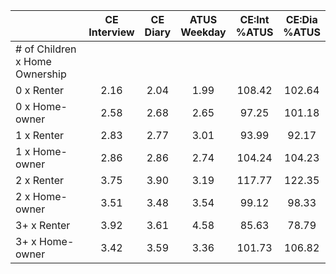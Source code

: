 
|                      | CE<br>Interview |  CE<br>Diary | ATUS<br>Weekday | CE:Int<br>%ATUS | CE:Dia<br>%ATUS |
| -------------------- | :----------: | :----------: | :----------: | :----------: | :----------: |
| # of Children x Home Ownership |              |              |              |              |              |
| 0 x Renter           |         2.16 |         2.04 |         1.99 |       108.42 |       102.64 |
| 0 x Home-owner       |         2.58 |         2.68 |         2.65 |        97.25 |       101.18 |
| 1 x Renter           |         2.83 |         2.77 |         3.01 |        93.99 |        92.17 |
| 1 x Home-owner       |         2.86 |         2.86 |         2.74 |       104.24 |       104.23 |
| 2 x Renter           |         3.75 |         3.90 |         3.19 |       117.77 |       122.35 |
| 2 x Home-owner       |         3.51 |         3.48 |         3.54 |        99.12 |        98.33 |
| 3+ x Renter          |         3.92 |         3.61 |         4.58 |        85.63 |        78.79 |
| 3+ x Home-owner      |         3.42 |         3.59 |         3.36 |       101.73 |       106.82 |

